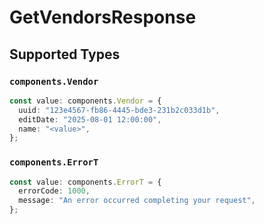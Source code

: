 # GetVendorsResponse


## Supported Types

### `components.Vendor`

```typescript
const value: components.Vendor = {
  uuid: "123e4567-fb86-4445-bde3-231b2c033d1b",
  editDate: "2025-08-01 12:00:00",
  name: "<value>",
};
```

### `components.ErrorT`

```typescript
const value: components.ErrorT = {
  errorCode: 1000,
  message: "An error occurred completing your request",
};
```

